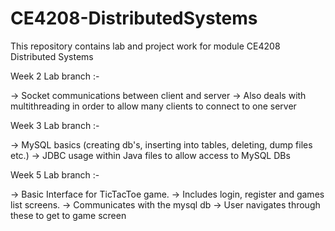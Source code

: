 # CE4208-DistributedSystems

This repository contains lab and project work for module CE4208 Distributed Systems

Week 2 Lab branch :-

-> Socket communications between client and server
-> Also deals with multithreading in order to allow many clients to connect to one server

Week 3 Lab branch :-

-> MySQL basics (creating db's, inserting into tables, deleting, dump files etc.)
-> JDBC usage within Java files to allow access to MySQL DBs

Week 5 Lab branch :-

-> Basic Interface for TicTacToe game.
-> Includes login, register and games list screens. 
-> Communicates with the mysql db 
-> User navigates through these to get to game screen
